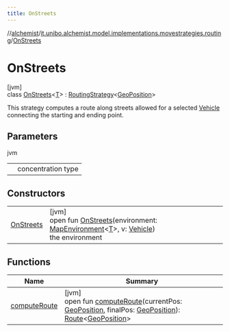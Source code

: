 ```yaml
---
title: OnStreets
---
```

//[alchemist](../../../index.html)/[it.unibo.alchemist.model.implementations.movestrategies.routing](../index.html)/[OnStreets](index.html)



# OnStreets



[jvm]\
class [OnStreets](index.html)<[T](index.html)> : [RoutingStrategy](../../it.unibo.alchemist.model.interfaces.movestrategies/-routing-strategy/index.html)<[GeoPosition](../../it.unibo.alchemist.model.interfaces/-geo-position/index.html)> 

This strategy computes a route along streets allowed for a selected [Vehicle](../../it.unibo.alchemist.model.interfaces/-vehicle/index.html) connecting the starting and ending point.



## Parameters


jvm

| | |
|---|---|
| <T> | concentration type |



## Constructors


| | |
|---|---|
| [OnStreets](-on-streets.html) | [jvm]<br>open fun [OnStreets](-on-streets.html)(environment: [MapEnvironment](../../it.unibo.alchemist.model.interfaces/-map-environment/index.html)<[T](../../it.unibo.alchemist.model.implementations.linkingrules/-link-nodes-within-routing-range/index.html)>, v: [Vehicle](../../it.unibo.alchemist.model.interfaces/-vehicle/index.html))<br>the environment |


## Functions


| Name | Summary |
|---|---|
| [computeRoute](compute-route.html) | [jvm]<br>open fun [computeRoute](compute-route.html)(currentPos: [GeoPosition](../../it.unibo.alchemist.model.interfaces/-geo-position/index.html), finalPos: [GeoPosition](../../it.unibo.alchemist.model.interfaces/-geo-position/index.html)): [Route](../../it.unibo.alchemist.model.interfaces/-route/index.html)<[GeoPosition](../../it.unibo.alchemist.model.interfaces/-geo-position/index.html)> |

